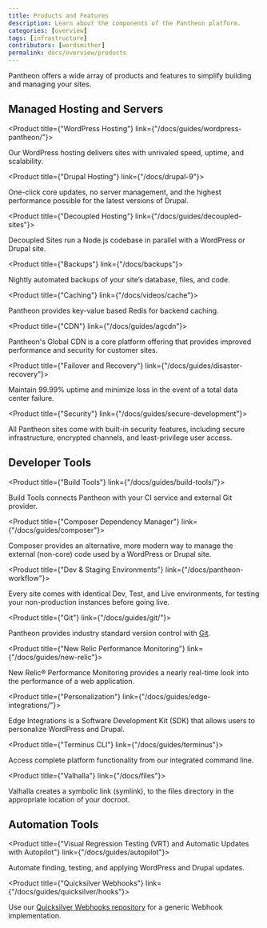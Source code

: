 ```yaml
---
title: Products and Features
description: Learn about the components of the Pantheon platform.
categories: [overview]
tags: [infrastructure]
contributors: [wordsmither]
permalink: docs/overview/products
---
```


Pantheon offers a wide array of products and features to simplify building and managing your sites.

## Managed Hosting and Servers

<ProductGroup>

  <Product title={"WordPress Hosting"} link={"/docs/guides/wordpress-pantheon/"}>

  Our WordPress hosting delivers sites with unrivaled speed, uptime, and scalability.

  </Product>

  <Product title={"Drupal Hosting"} link={"/docs/drupal-9"}>

  One-click core updates, no server management, and the highest performance possible for the latest versions of Drupal.

  </Product>

  <Product title={"Decoupled Hosting"} link={"/docs/guides/decoupled-sites"}>

  Decoupled Sites run a Node.js codebase in parallel with a WordPress or Drupal site.

  </Product>

  <Product title={"Backups"} link={"/docs/backups"}>

  Nightly automated backups of your site’s database, files, and code.

  </Product>

  <Product title={"Caching"} link={"/docs/videos/cache"}>

  Pantheon provides key-value based Redis for backend caching.

  </Product>

  <Product title={"CDN"} link={"/docs/guides/agcdn"}>

  Pantheon's Global CDN is a core platform offering that provides improved performance and security for customer sites. 

  </Product>

  <Product title={"Failover and Recovery"} link={"/docs/guides/disaster-recovery"}>

  Maintain 99.99% uptime and minimize loss in the event of a total data center failure. 

  </Product>

  <Product title={"Security"} link={"/docs/guides/secure-development"}>

  All Pantheon sites come with built-in security features, including secure infrastructure, encrypted channels, and least-privilege user access.

  </Product>

</ProductGroup>

## Developer Tools

<ProductGroup>

  <Product title={"Build Tools"} link={"/docs/guides/build-tools/"}>

  Build Tools connects Pantheon with your CI service and external Git provider.

  </Product>

  <Product title={"Composer Dependency Manager"} link={"/docs/guides/composer"}>

  Composer provides an alternative, more modern way to manage the external (non-core) code used by a WordPress or Drupal site.

  </Product>

  <Product title={"Dev & Staging Environments"} link={"/docs/pantheon-workflow"}>

  Every site comes with identical Dev, Test, and Live environments, for testing your non-production instances before going live.

  </Product>

  <Product title={"Git"} link={"/docs/guides/git/"}>

  Pantheon provides industry standard version control with [Git](https://git-scm.com/).

  </Product>

  <Product title={"New Relic Performance Monitoring"} link={"/docs/guides/new-relic"}>

  New Relic® Performance Monitoring provides a nearly real-time look into the performance of a web application.

  </Product>

  <Product title={"Personalization"} link={"/docs/guides/edge-integrations/"}>

  Edge Integrations is a Software Development Kit (SDK) that allows users to personalize WordPress and Drupal. 

  </Product>

  <Product title={"Terminus CLI"} link={"/docs/guides/terminus"}>

  Access complete platform functionality from our integrated command line.

  </Product>

  <Product title={"Valhalla"} link={"/docs/files"}>

  Valhalla creates a symbolic link (symlink), to the files directory in the appropriate location of your docroot.

  </Product>

</ProductGroup>

## Automation Tools

<ProductGroup>

  <Product title={"Visual Regression Testing (VRT) and Automatic Updates with Autopilot"} link={"/docs/guides/autopilot"}>

  Automate finding, testing, and applying WordPress and Drupal updates. 

  </Product>

  <Product title={"Quicksilver Webhooks"} link={"/docs/guides/quicksilver/hooks"}>

  Use our [Quicksilver Webhooks repository](https://github.com/pantheon-systems/quicksilver-examples/tree/main/webhook) for a generic Webhook implementation.

  </Product>

</ProductGroup>
